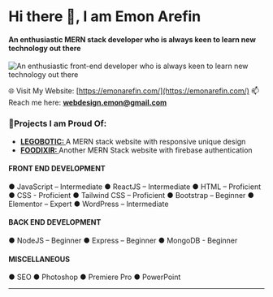 # Hi there 👋, I am Emon Arefin
#### An enthusiastic MERN stack developer who is always keen to learn new technology out there
![An enthusiastic front-end developer who is always keen to learn new technology out there](https://media.licdn.com/dms/image/D5616AQG2NOzOuLbvMg/profile-displaybackgroundimage-shrink_350_1400/0/1684792754355?e=1691020800&v=beta&t=iwsuEl3H2XnVEVW3GlG650Y0QSdQzjZ3_vfu8cZ8gJg)

🌐 Visit My Website: [https://emonarefin.com/](https://emonarefin.com/)
📫 Reach me here: **webdesign.emon@gmail.com**
 
### 📃Projects I am Proud Of: 

- <a target="_blank" href="https://silver-stroopwafel-4a0ee3.netlify.app/" style="font-weight:bold" align="left">LEGOBOTIC: </a> <span> A MERN stack website with responsive unique design  </span> 
- <a target="_blank" href="https://assignment10-2757a.web.app/" style="font-weight:bold" align="left">FOODIXIR: </a> <span> Another MERN Stack website with firebase authentication </span> 

#### FRONT END DEVELOPMENT
● JavaScript – Intermediate ● ReactJS – Intermediate ● HTML – Proficient   ● CSS - Proficient ● Tailwind CSS – Proficient ● Bootstrap – Beginner
● Elementor – Expert ● WordPress – Intermediate 
#### BACK END DEVELOPMENT
● NodeJS – Beginner ● Express – Beginner ● MongoDB - Beginner
#### MISCELLANEOUS
● SEO ● Photoshop ● Premiere Pro ● PowerPoint

----

<!-- ### Github Stats  
<table><tr><td valign="top" width="50%">

<img src="https://github-readme-stats.vercel.app/api?username=emon360arefin&show_icons=true&count_private=true&hide_border=true" align="left" style="width: 100%" />

</td><td valign="top" width="50%">

<img src="https://github-readme-stats.vercel.app/api/top-langs/?username=emon360arefin&hide_border=true&layout=compact" align="left" style="width: 100%" />

</td></tr></table>  



  

<!-- <br/>  

![Profile views counter](https://komarev.com/ghpvc/?username=emon360arefin&&style=flat-square)  
  

<br/>   -->


